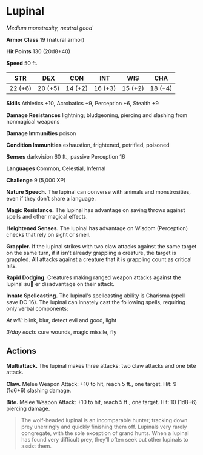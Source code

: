 # Lupinal
*Medium monstrosity, neutral good*

**Armor Class** 19 (natural armor)

**Hit Points** 130 (20d8+40)

**Speed** 50 ft.

**STR**|**DEX**|**CON**|**INT**|**WIS**|**CHA**
-------|-------|-------|-------|-------|-------
22 (+6)|20 (+5)|14 (+2)|16 (+3)|15 (+2)|18 (+4)

**Skills** Athletics +10, Acrobatics +9, Perception +6, Stealth +9

**Damage Resistances** lightning; bludgeoning, piercing and slashing from nonmagical weapons

**Damage Immunities** poison

**Condition Immunities** exhaustion, frightened, petrified, poisoned

**Senses** darkvision 60 ft., passive Perception 16

**Languages** Common, Celestial, Infernal

**Challenge** 9 (5,000 XP)

**Nature Speech.** The lupinal can converse with animals and monstrosities, even if they don’t share a language.

**Magic Resistance.** The lupinal has advantage on saving throws against spells and other magical effects.

**Heightened Senses.** The lupinal has advantage on Wisdom (Perception) checks that rely on sight or smell.

**Grappler.** If the lupinal strikes with two claw attacks against the same target on the same turn, if it isn’t already grappling a creature, the target is grappled. All attacks against a creature that it is grappling count as critical hits.

**Rapid Dodging.** Creatures making ranged weapon attacks against the lupinal su er disadvantage on their attack.

**Innate Spellcasting.** The lupinal's spellcasting ability is Charisma (spell save DC 16). The lupinal can innately cast the following spells, requiring only verbal components:

*At will:* blink, blur, detect evil and good, light

*3/day each:* cure wounds, magic missile, fly

## Actions
**Multiattack.** The lupinal makes three attacks: two claw attacks and one bite attack.

**Claw.** Melee Weapon Attack: +10 to hit, reach 5 ft., one target. Hit: 9 (1d6+6) slashing damage.

**Bite.** Melee Weapon Attack: +10 to hit, reach 5 ft., one target. Hit: 10 (1d8+6) piercing damage.

> The wolf-headed lupinal is an incomparable hunter; tracking down prey unerringly and quickly finishing them off. Lupinals very rarely congregate, with the sole exception of grand hunts. When a lupinal has found very difficult prey, they’ll often seek out other lupinals to assist them.